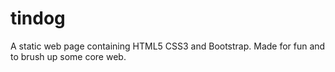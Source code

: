 # tindog
A static web page containing HTML5 CSS3 and Bootstrap. Made for fun and to brush up some core web. 
